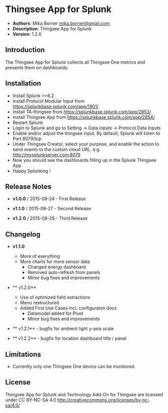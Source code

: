 # Thingsee App for Splunk

- **Authors**:          Mika Borner <mika.borner@gmail.com>
- **Description**:      Thingsee App for Splunk
- **Version**:          1.2.0

## Introduction
The Thingsee App for Splunk collects all Thingsee One metrics and presents them on dashboards.

## Installation

- Install Splunk >=6.2 
- Install Protocol Modular Input from  https://splunkbase.splunk.com/app/1901/
- Install TA-thingsee from https://splunkbase.splunk.com/app/2853/
- Install Thingsee App from https://splunkbase.splunk.com/app/2854/
- Restart Splunk
- Login to Splunk and go to Setting -> Data inputs -> Protocol Data Inputs
- Enable and/or adjust the thingsee input. By default, Splunk will listen to Port 8079/tcp
- Under Thingsee Creator, select your purpose, and enable the action to send events to the custom cloud URL. e.g. http://mysplunkserver.com:8079
- Now you should see the dashboards filling up in the Splunk Thingsee App
- Happy Splunking !

## Release Notes
- **v1.0.0**    /       2015-08-24
        - First Release   

- **v1.1.0**   /        2015-08-27
        - Second Release

- **v1.2.0**   /	2015-08-29
        - Third Release


## Changelog

- **v1.1.0**  
	- More of everything
	- More charts for more sensor data
        - Changed energy dashboard
        - Removed auto-refresh from panels
        - Minor bug fixes and improvements

- ** v1.2.0**
	- Use of optimized field extractions
	- Menu restructured
	- Added First Use Cases incl. configuraton docs
        - Datamodel added for Pivot
        - Minor bug fixes and improvements

- ** v1.2.1**
        - bugfix for ambient light y-axis scale

- ** v1.2.2**
        - bugfix for location dashboard title / panel


## Limitations

- Currently only one Thingsee One device can be monitored.

## License

Thingsee App for Splunk and Technology Add-On for Thingsee are licensed under CC BY-NC-SA 4.0 http://creativecommons.org/licenses/by-nc-sa/4.0/
